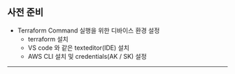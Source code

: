 ## 사전 준비
- Terraform Command 실행을 위한 디바이스 환경 설정
  - terraform 설치 
  - VS code 와 같은 texteditor(IDE) 설치
  - AWS CLI 설치 및 credentials(AK / SK) 설정 

---


